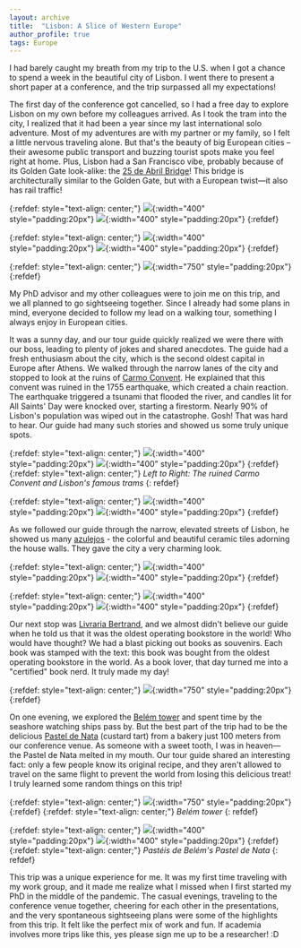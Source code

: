 ```yaml
---
layout: archive
title:  "Lisbon: A Slice of Western Europe"
author_profile: true
tags: Europe
---
```


I had barely caught my breath from my trip to the U.S. when I got a chance to spend a week in the beautiful city of Lisbon. I went there to present a short paper at a conference, and the trip surpassed all my expectations!

The first day of the conference got cancelled, so I had a free day to explore Lisbon on my own before my colleagues arrived. As I took the tram into the city, I realized that it had been a year since my last international solo adventure. Most of my adventures are with my partner or my family, so I felt a little nervous traveling alone. But that's the beauty of big European cities – their awesome public transport and buzzing tourist spots make you feel right at home. Plus, Lisbon had a San Francisco vibe, probably because of its Golden Gate look-alike: the [25 de Abril Bridge](https://en.wikipedia.org/wiki/25_de_Abril_Bridge)! This bridge is architecturally similar to the Golden Gate, but with a European twist—it also has rail traffic!

{:refdef: style="text-align: center;"}
![](/images/Lisbon1.jpg){:width="400" style="padding:20px"}
![](/images/Lisbon2.jpg){:width="400" style="padding:20px"}
{:refdef}

{:refdef: style="text-align: center;"}
![](/images/Lisbon16.jpg){:width="400" style="padding:20px"}
![](/images/Lisbon17.jpg){:width="400" style="padding:20px"}
{:refdef}

{:refdef: style="text-align: center;"}
![](/images/Lisbon15.jpg){:width="750" style="padding:20px"}
{:refdef}

My PhD advisor and my other colleagues were to join me on this trip, and we all planned to go sightseeing together. Since I already had some plans in mind, everyone decided to follow my lead on a walking tour, something I always enjoy in European cities.

It was a sunny day, and our tour guide quickly realized we were there with our boss, leading to plenty of jokes and shared anecdotes. The guide had a fresh enthusiasm about the city, which is the second oldest capital in Europe after Athens. We walked through the narrow lanes of the city and stopped to look at the ruins of [Carmo Convent](https://www.lisbonportugaltourism.com/guide/convento-do-carmo.html). He explained that this convent was ruined in the 1755 earthquake, which created a chain reaction. The earthquake triggered a tsunami that flooded the river, and candles lit for All Saints' Day were knocked over, starting a firestorm. Nearly 90% of Lisbon's population was wiped out in the catastrophe. Gosh! That was hard to hear. Our guide had many such stories and showed us some truly unique spots.

{:refdef: style="text-align: center;"}
![](/images/Lisbon13.jpg){:width="400" style="padding:20px"}
![](/images/Lisbon6.jpg){:width="400" style="padding:20px"}
{:refdef}
{:refdef: style="text-align: center;"}
*Left to Right: The ruined Carmo Convent and Lisbon's famous trams*
{: refdef}

{:refdef: style="text-align: center;"}
![](/images/Lisbon3.jpg){:width="400" style="padding:20px"}
![](/images/Lisbon4.jpg){:width="400" style="padding:20px"}
{:refdef}

As we followed our guide through the narrow, elevated streets of Lisbon, he showed us many [azulejos](https://en.wikipedia.org/wiki/Azulejo) - the colorful and beautiful ceramic tiles adorning the house walls. They gave the city a very charming look.

{:refdef: style="text-align: center;"}
![](/images/Lisbon9.jpg){:width="400" style="padding:20px"}
![](/images/Lisbon10.jpg){:width="400" style="padding:20px"}
{:refdef}

{:refdef: style="text-align: center;"}
![](/images/Lisbon11.jpg){:width="400" style="padding:20px"}
![](/images/Lisbon12.jpg){:width="400" style="padding:20px"}
{:refdef}

Our next stop was [Livraria Bertrand](https://en.wikipedia.org/wiki/Livraria_Bertrand), and we almost didn't believe our guide when he told us that it was the oldest operating bookstore in the world! Who would have thought? We had a blast picking out books as souvenirs. Each book was stamped with the text: this book was bought from the oldest operating bookstore in the world. As a book lover, that day turned me into a "certified" book nerd. It truly made my day!

{:refdef: style="text-align: center;"}
![](/images/Lisbon7.jpg){:width="750" style="padding:20px"}
{:refdef}

On one evening, we explored the [Belém tower](https://en.wikipedia.org/wiki/Bel%C3%A9m_Tower) and spent time by the seashore watching ships pass by. But the best part of the trip had to be the delicious [Pastel de Nata](https://en.wikipedia.org/wiki/Pastel_de_nata) (custard tart) from a bakery just 100 meters from our conference venue. As someone with a sweet tooth, I was in heaven—the Pastel de Nata melted in my mouth. Our tour guide shared an interesting fact: only a few people know its original recipe, and they aren't allowed to travel on the same flight to prevent the world from losing this delicious treat! I truly learned some random things on this trip!

{:refdef: style="text-align: center;"}
![](/images/Lisbon8.jpg){:width="750" style="padding:20px"}
{:refdef}
{:refdef: style="text-align: center;"}
*Belém tower*
{: refdef}

{:refdef: style="text-align: center;"}
![](/images/Lisbon5.jpg){:width="400" style="padding:20px"}
![](/images/Lisbon14.jpg){:width="400" style="padding:20px"}
{:refdef}
{:refdef: style="text-align: center;"}
*Pastéis de Belém's Pastel de Nata*
{: refdef}

This trip was a unique experience for me. It was my first time traveling with my work group, and it made me realize what I missed when I first started my PhD in the middle of the pandemic. The casual evenings, traveling to the conference venue together, cheering for each other in the presentations, and the very spontaneous sightseeing plans were some of the highlights from this trip. It felt like the perfect mix of work and fun. If academia involves more trips like this, yes please sign me up to be a researcher! :D